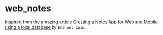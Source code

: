 # web_notes

Inspired from the amazing article [Creating a Notes App for Web and Mobile using a local database](https://medium.com/flutter-community/creating-a-notes-app-for-web-and-mobile-using-a-local-database-bde8627e6f72) by `Emanuel Luis`.